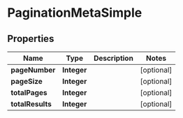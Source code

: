 # PaginationMetaSimple

## Properties
Name | Type | Description | Notes
------------ | ------------- | ------------- | -------------
**pageNumber** | **Integer** |  |  [optional]
**pageSize** | **Integer** |  |  [optional]
**totalPages** | **Integer** |  |  [optional]
**totalResults** | **Integer** |  |  [optional]
